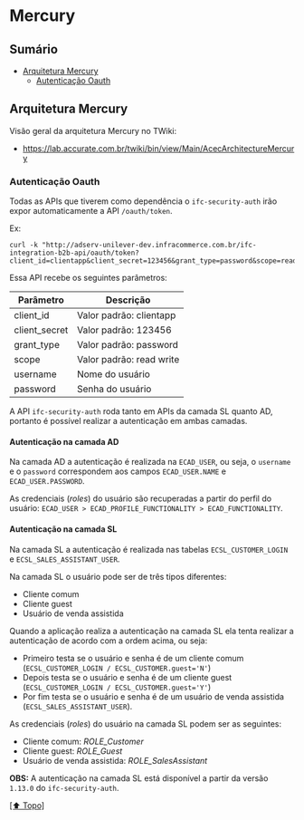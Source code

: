 # Mercury

## Sumário
- [Arquitetura Mercury](#arquitetura-mercury)
  - [Autenticação Oauth](#autenticação-oauth)

## Arquitetura Mercury

Visão geral da arquitetura Mercury no TWiki:

*  https://lab.accurate.com.br/twiki/bin/view/Main/AcecArchitectureMercury

### Autenticação Oauth

Todas as APIs que tiverem como dependência o `ifc-security-auth` irão expor automaticamente a API `/oauth/token`.

Ex:

```shell
curl -k "http://adserv-unilever-dev.infracommerce.com.br/ifc-integration-b2b-api/oauth/token?client_id=clientapp&client_secret=123456&grant_type=password&scope=read%20write&username=UNILEVER%5Cunilever&password=infrashop14"
```

Essa API recebe os seguintes parâmetros:

| Parâmetro | Descrição  | 
|---|---|
|client_id |	Valor padrão: clientapp|
|client_secret |	Valor padrão: 123456|
|grant_type |	Valor padrão: password|
|scope |	Valor padrão: read write|
|username |	Nome do usuário|
|password |	Senha do usuário|

A API `ifc-security-auth` roda tanto em APIs da camada SL quanto AD, portanto é possível realizar a autenticação em ambas camadas.

#### Autenticação na camada AD
Na camada AD a autenticação é realizada na `ECAD_USER`, ou seja, o `username` e o `password` correspondem aos campos `ECAD_USER.NAME` e `ECAD_USER.PASSWORD`.

As credenciais (_roles_) do usuário são recuperadas a partir do perfil do usuário: `ECAD_USER > ECAD_PROFILE_FUNCTIONALITY > ECAD_FUNCTIONALITY`.

#### Autenticação na camada SL
Na camada SL a autenticação é realizada nas tabelas `ECSL_CUSTOMER_LOGIN` e `ECSL_SALES_ASSISTANT_USER`.

Na camada SL o usuário pode ser de três tipos diferentes:
*  Cliente comum
*  Cliente guest
*  Usuário de venda assistida

Quando a aplicação realiza a autenticação na camada SL ela tenta realizar a autenticação de acordo com a ordem acima, ou seja:
*  Primeiro testa se o usuário e senha é de um cliente comum (`ECSL_CUSTOMER_LOGIN / ECSL_CUSTOMER.guest='N'`)
*  Depois testa se o usuário e senha é de um cliente guest (`ECSL_CUSTOMER_LOGIN / ECSL_CUSTOMER.guest='Y'`)
*  Por fim testa se o usuário e senha é de um usuário de venda assistida (`ECSL_SALES_ASSISTANT_USER`).

As credenciais (_roles_) do usuário na camada SL podem ser as seguintes:
*  Cliente comum: _ROLE_Customer_
*  Cliente guest: _ROLE_Guest_
*  Usuário de venda assistida: _ROLE_SalesAssistant_

**OBS:** A autenticação na camada SL está disponível a partir da versão `1.13.0` do `ifc-security-auth`.

[[⬆︎ Topo]](#sumário)